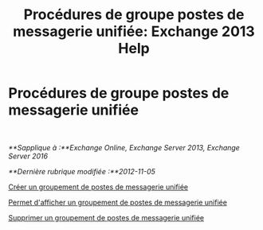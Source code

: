 ﻿---
title: 'Procédures de groupe postes de messagerie unifiée: Exchange 2013 Help'
TOCTitle: Procédures de groupe postes de messagerie unifiée
ms:assetid: 4251c24a-9616-4923-92da-ed783aa8d802
ms:mtpsurl: https://technet.microsoft.com/fr-fr/library/JJ851063(v=EXCHG.150)
ms:contentKeyID: 50555377
ms.date: 05/23/2018
mtps_version: v=EXCHG.150
ms.translationtype: MT
---

# Procédures de groupe postes de messagerie unifiée

 

_**Sapplique à :**Exchange Online, Exchange Server 2013, Exchange Server 2016_

_**Dernière rubrique modifiée :**2012-11-05_

[Créer un groupement de postes de messagerie unifiée](create-a-um-hunt-group-exchange-2013-help.md)

[Permet d'afficher un groupement de postes de messagerie unifiée](view-a-um-hunt-group-exchange-2013-help.md)

[Supprimer un groupement de postes de messagerie unifiée](delete-a-um-hunt-group-exchange-2013-help.md)

